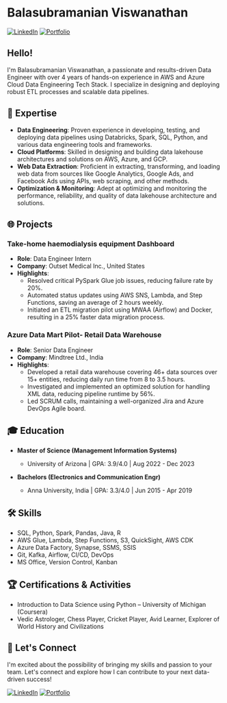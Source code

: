 # Balasubramanian Viswanathan

[![LinkedIn](https://img.shields.io/badge/LinkedIn-Connect-blue)](https://www.linkedin.com/in/balavis/) [![Portfolio](https://img.shields.io/badge/Portfolio-Visit-brightgreen)](https://yourportfolio.com)

## Hello! 

I'm Balasubramanian Viswanathan, a passionate and results-driven Data Engineer with over 4 years of hands-on experience in AWS and Azure Cloud Data Engineering Tech Stack. I specialize in designing and deploying robust ETL processes and scalable data pipelines.

## 🚀 Expertise

- **Data Engineering**: Proven experience in developing, testing, and deploying data pipelines using Databricks, Spark, SQL, Python, and various data engineering tools and frameworks.
- **Cloud Platforms**: Skilled in designing and building data lakehouse architectures and solutions on AWS, Azure, and GCP.
- **Web Data Extraction**: Proficient in extracting, transforming, and loading web data from sources like Google Analytics, Google Ads, and Facebook Ads using APIs, web scraping, and other methods.
- **Optimization & Monitoring**: Adept at optimizing and monitoring the performance, reliability, and quality of data lakehouse architecture and solutions.

## 🌐 Projects

### Take-home haemodialysis equipment Dashboard

- **Role**: Data Engineer Intern
- **Company**: Outset Medical Inc., United States
- **Highlights**:
  - Resolved critical PySpark Glue job issues, reducing failure rate by 20%.
  - Automated status updates using AWS SNS, Lambda, and Step Functions, saving an average of 2 hours weekly.
  - Initiated an ETL migration pilot using MWAA (Airflow) and Docker, resulting in a 25% faster data migration process.

### Azure Data Mart Pilot- Retail Data Warehouse

- **Role**: Senior Data Engineer
- **Company**: Mindtree Ltd., India
- **Highlights**:
  - Developed a retail data warehouse covering 46+ data sources over 15+ entities, reducing daily run time from 8 to 3.5 hours.
  - Investigated and implemented an optimized solution for handling XML data, reducing pipeline runtime by 56%.
  - Led SCRUM calls, maintaining a well-organized Jira and Azure DevOps Agile board.

## 🎓 Education

- **Master of Science (Management Information Systems)**
  - University of Arizona | GPA: 3.9/4.0 | Aug 2022 - Dec 2023

- **Bachelors (Electronics and Communication Engr)**
  - Anna University, India | GPA: 3.3/4.0 | Jun 2015 - Apr 2019

## 🛠️ Skills

- SQL, Python, Spark, Pandas, Java, R
- AWS Glue, Lambda, Step Functions, S3, QuickSight, AWS CDK
- Azure Data Factory, Synapse, SSMS, SSIS
- Git, Kafka, Airflow, CI/CD, DevOps
- MS Office, Version Control, Kanban

## 🏆 Certifications & Activities

- Introduction to Data Science using Python – University of Michigan (Coursera)
- Vedic Astrologer, Chess Player, Cricket Player, Avid Learner, Explorer of World History and Civilizations

## 🤝 Let's Connect

I'm excited about the possibility of bringing my skills and passion to your team. Let's connect and explore how I can contribute to your next data-driven success!

[![LinkedIn](https://img.shields.io/badge/LinkedIn-Connect-blue)](https://www.linkedin.com/in/balavis/) [![Portfolio](https://img.shields.io/badge/Portfolio-Visit-brightgreen)](https://yourportfolio.com)
